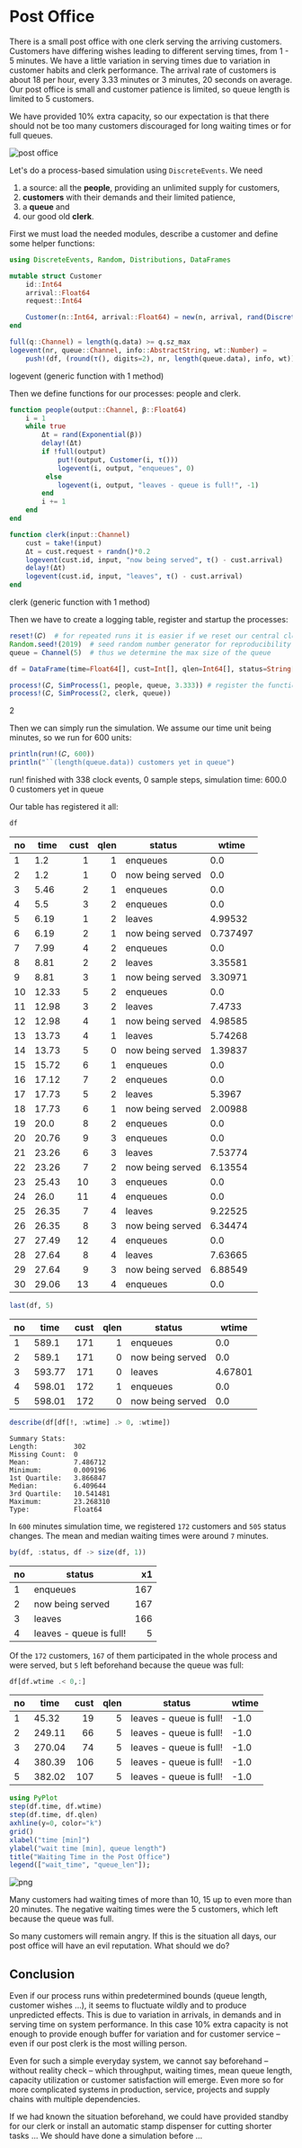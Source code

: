 # Post Office

There is a small post office with one clerk serving the arriving customers. Customers have differing wishes leading to different serving times, from 1 - 5 minutes. We have a little variation in serving times due to variation in customer habits and clerk performance. The arrival rate of customers is about 18 per hour, every 3.33 minutes or 3 minutes, 20 seconds on average. Our post office is small and customer patience is limited, so queue length is limited to 5 customers.

We have provided 10% extra capacity, so our expectation is that there should not be too many customers discouraged for long waiting times or for full queues.

![post office](PostOffice.png)

Let's do a process-based simulation using `DiscreteEvents`. We need

1. a source: all the **people**, providing an unlimited supply for customers,
2. **customers** with their demands and their limited patience,
3. a **queue** and
4. our good old **clerk**.

First we must load the needed modules, describe a customer and define some helper functions:


```julia
using DiscreteEvents, Random, Distributions, DataFrames

mutable struct Customer
    id::Int64
    arrival::Float64
    request::Int64

    Customer(n::Int64, arrival::Float64) = new(n, arrival, rand(DiscreteUniform(1, 5)))
end

full(q::Channel) = length(q.data) >= q.sz_max
logevent(nr, queue::Channel, info::AbstractString, wt::Number) =
    push!(df, (round(τ(), digits=2), nr, length(queue.data), info, wt))
```
logevent (generic function with 1 method)



Then we define functions for our processes: people and clerk.


```julia
function people(output::Channel, β::Float64)
    i = 1
    while true
        Δt = rand(Exponential(β))
        delay!(Δt)
        if !full(output)
            put!(output, Customer(i, τ()))
            logevent(i, output, "enqueues", 0)
         else
            logevent(i, output, "leaves - queue is full!", -1)
        end
        i += 1
    end
end

function clerk(input::Channel)
    cust = take!(input)
    Δt = cust.request + randn()*0.2
    logevent(cust.id, input, "now being served", τ() - cust.arrival)
    delay!(Δt)
    logevent(cust.id, input, "leaves", τ() - cust.arrival)
end
```
clerk (generic function with 1 method)



Then we have to create a logging table, register and startup the processes:


```julia
reset!(𝐶)  # for repeated runs it is easier if we reset our central clock here
Random.seed!(2019)  # seed random number generator for reproducibility
queue = Channel(5)  # thus we determine the max size of the queue

df = DataFrame(time=Float64[], cust=Int[], qlen=Int64[], status=String[], wtime=Float64[])

process!(𝐶, SimProcess(1, people, queue, 3.333)) # register the functions as processes
process!(𝐶, SimProcess(2, clerk, queue))
```
2



Then we can simply run the simulation. We assume our time unit being minutes, so we run for 600 units:


```julia
println(run!(𝐶, 600))
println("``(length(queue.data)) customers yet in queue")
```
run! finished with 338 clock events, 0 sample steps, simulation time: 600.0\
0 customers yet in queue

Our table has registered it all:

```julia
df
```

| no  | time | cust | qlen | status | wtime |
|---|-----|---:|---:|----------|-----|
| 1 | 1.2 | 1 | 1 | enqueues | 0.0 |
| 2 | 1.2 | 1 | 0 | now being served | 0.0 |
| 3 | 5.46 | 2 | 1 | enqueues | 0.0 |
| 4 | 5.5 | 3 | 2 | enqueues | 0.0 |
| 5 | 6.19 | 1 | 2 | leaves | 4.99532 |
| 6 | 6.19 | 2 | 1 | now being served | 0.737497 |
| 7 | 7.99 | 4 | 2 | enqueues | 0.0 |
| 8 | 8.81 | 2 | 2 | leaves | 3.35581 |
| 9 | 8.81 | 3 | 1 | now being served | 3.30971 |
| 10 | 12.33 | 5 | 2 | enqueues | 0.0 |
| 11 | 12.98 | 3 | 2 | leaves | 7.4733 |
| 12 | 12.98 | 4 | 1 | now being served | 4.98585 |
| 13 | 13.73 | 4 | 1 | leaves | 5.74268 |
| 14 | 13.73 | 5 | 0 | now being served | 1.39837 |
| 15 | 15.72 | 6 | 1 | enqueues | 0.0 |
| 16 | 17.12 | 7 | 2 | enqueues | 0.0 |
| 17 | 17.73 | 5 | 2 | leaves | 5.3967 |
| 18 | 17.73 | 6 | 1 | now being served | 2.00988 |
| 19 | 20.0 | 8 | 2 | enqueues | 0.0 |
| 20 | 20.76 | 9 | 3 | enqueues | 0.0 |
| 21 | 23.26 | 6 | 3 | leaves | 7.53774 |
| 22 | 23.26 | 7 | 2 | now being served | 6.13554 |
| 23 | 25.43 | 10 | 3 | enqueues | 0.0 |
| 24 | 26.0 | 11 | 4 | enqueues | 0.0 |
| 25 | 26.35 | 7 | 4 | leaves | 9.22525 |
| 26 | 26.35 | 8 | 3 | now being served | 6.34474 |
| 27 | 27.49 | 12 | 4 | enqueues | 0.0 |
| 28 | 27.64 | 8 | 4 | leaves | 7.63665 |
| 29 | 27.64 | 9 | 3 | now being served | 6.88549 |
| 30 | 29.06 | 13 | 4 | enqueues | 0.0 |


```julia
last(df, 5)
```

| no | time    | cust  | qlen  | status           | wtime   |
|----|---------|------:|------:| -----------------|---------|
| 1  | 589.1   | 171   | 1     | enqueues         | 0.0     |
| 2  | 589.1   | 171   | 0     | now being served | 0.0     |
| 3  | 593.77  | 171   | 0     | leaves           | 4.67801 |
| 4  | 598.01  | 172   | 1     | enqueues         | 0.0     |
| 5  | 598.01  | 172   | 0     | now being served | 0.0     |

```julia
describe(df[df[!, :wtime] .> 0, :wtime])
```

    Summary Stats:
    Length:         302
    Missing Count:  0
    Mean:           7.486712
    Minimum:        0.009196
    1st Quartile:   3.866847
    Median:         6.409644
    3rd Quartile:   10.541481
    Maximum:        23.268310
    Type:           Float64


In ``600`` minutes simulation time, we registered ``172`` customers and ``505`` status changes. The mean and median waiting times were around ``7`` minutes.


```julia
by(df, :status, df -> size(df, 1))
```
| no | status | x1 |
|---|-----|---:|
|1 | enqueues | 167 |
|2 | now being served | 167 |
|3 | leaves | 166 |
|4 | leaves - queue is full! | 5 |

Of the ``172`` customers, ``167`` of them participated in the whole process and were served, but ``5`` left beforehand because the queue was full:

```julia
df[df.wtime .< 0,:]
```
| no | time | cust | qlen | status | wtime |
|---|-----|---:|---:|----------|-----|
|1 | 45.32 | 19 | 5 | leaves - queue is full! | -1.0 |
|2 | 249.11 | 66 | 5 | leaves - queue is full! | -1.0 |
|3 | 270.04 | 74 | 5 | leaves - queue is full! | -1.0 |
|4 | 380.39 | 106 | 5 | leaves - queue is full! | -1.0 |
|5 | 382.02 | 107 | 5 | leaves - queue is full! | -1.0 |




```julia
using PyPlot
step(df.time, df.wtime)
step(df.time, df.qlen)
axhline(y=0, color="k")
grid()
xlabel("time [min]")
ylabel("wait time [min], queue length")
title("Waiting Time in the Post Office")
legend(["wait_time", "queue_len"]);
```


![png](output_17_0.png)


Many customers had waiting times of more than 10, 15 up to even more than 20 minutes. The negative waiting times were the 5 customers, which left because the queue was full.

So many customers will remain angry. If this is the situation all days, our post office will have an evil reputation. What should we do?

## Conclusion

Even if our process runs within predetermined bounds (queue length, customer wishes …), it seems to fluctuate wildly and to produce unpredicted effects. This is due to variation in arrivals, in demands and in serving time on system performance. In this case 10% extra capacity is not enough to provide enough buffer for variation and for customer service – even if our post clerk is the most willing person.

Even for such a simple everyday system, we cannot say beforehand – without reality check – which throughput, waiting times, mean queue length, capacity utilization or customer satisfaction will emerge. Even more so for more complicated systems in production, service, projects and supply chains with multiple dependencies.

If we had known the situation beforehand, we could have provided standby for our clerk or install an automatic stamp dispenser for cutting shorter tasks … We should have done a simulation before …
